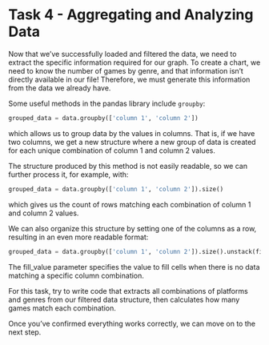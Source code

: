 # Task 4 - Aggregating and Analyzing Data

Now that we’ve successfully loaded and filtered the data, we need to extract the specific information required for our graph. To create a chart, we need to know the number of games by genre, and that information isn’t directly available in our file! Therefore, we must generate this information from the data we already have.

Some useful methods in the pandas library include `groupby`:
```python
grouped_data = data.groupby(['column 1', 'column 2'])
```
which allows us to group data by the values in columns. That is, if we have two columns, we get a new structure where a new group of data is created for each unique combination of column 1 and column 2 values.

The structure produced by this method is not easily readable, so we can further process it, for example, with:
```python
grouped_data = data.groupby(['column 1', 'column 2']).size()
```
which gives us the count of rows matching each combination of column 1 and column 2 values.

We can also organize this structure by setting one of the columns as a row, resulting in an even more readable format:
```python
grouped_data = data.groupby(['column 1', 'column 2']).size().unstack(fill_value=0)
```
The fill_value parameter specifies the value to fill cells when there is no data matching a specific column combination.

For this task, try to write code that extracts all combinations of platforms and genres from our filtered data structure, then calculates how many games match each combination.

Once you’ve confirmed everything works correctly, we can move on to the next step.